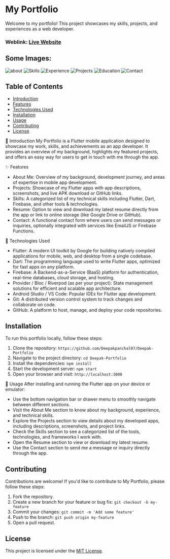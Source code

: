 # My Portfolio
Welcome to my portfolio! This project showcases my skills, projects, and experiences as a web developer.

### Weblink: [Live Website](https://hitesh-kumar-portfolio.vercel.app)
## Some Images:

![about](https://github.com/user-attachments/assets/ba153359-0477-47b7-ac74-e3528ffe1d56)
![Skills](https://github.com/user-attachments/assets/dfc482e3-e66f-4332-97bd-95f1dbd9bfd1)
![Experience](https://github.com/user-attachments/assets/a1dcd067-1873-42e5-8217-ada4ff71a444)
![Projects](https://github.com/user-attachments/assets/3291587f-ac3c-466f-86c5-893528005403)
![Education](https://github.com/user-attachments/assets/f88c4584-0e9c-4d9a-aaf9-16b194862ef0)
![Contact](https://github.com/user-attachments/assets/426f4bc0-aada-4a39-89c1-2c1e2c2b2bd7)




## Table of Contents
- [Introduction](#introduction)
- [Features](#features)
- [Technologies Used](#technologies-used)
- [Installation](#installation)
- [Usage](#usage)
- [Contributing](#contributing)
- [License](#license)

📖 Introduction
My Portfolio is a Flutter mobile application designed to showcase my work, skills, and achievements as an app developer. It provides an overview of my background, highlights my featured projects, and offers an easy way for users to get in touch with me through the app.

✨ Features
- About Me: Overview of my background, development journey, and areas of expertise in mobile app development.
- Projects: Showcase of my Flutter apps with app descriptions, screenshots, and live APK download or GitHub links.
- Skills: A categorized list of my technical skills including Flutter, Dart, Firebase, and other tools & technologies.
- Resume: Option to view and download my latest resume directly from the app or link to online storage (like Google Drive or GitHub).
- Contact: A functional contact form where users can send messages or inquiries, optionally integrated with services like EmailJS or Firebase Functions.

🚀 Technologies Used
- Flutter: A modern UI toolkit by Google for building natively compiled applications for mobile, web, and desktop from a single codebase.
- Dart: The programming language used to write Flutter apps, optimized for fast apps on any platform.
- Firebase: A Backend-as-a-Service (BaaS) platform for authentication, real-time databases, cloud storage, and hosting.
- Provider / Bloc / Riverpod (as per your project): State management solutions for efficient and scalable app architecture.
- Android Studio / VS Code: Popular IDEs for Flutter app development.
- Git: A distributed version control system to track changes and collaborate on code.
- GitHub: A platform to host, manage, and deploy your code repositories.

## Installation
To run this portfolio locally, follow these steps:

1. Clone the repository: `https://github.com/Deepakpanchal07/Deepak-Portfolio`
2. Navigate to the project directory: `cd Deepak-Portfolio`
3. Install the dependencies: `npm install`
4. Start the development server: `npm start`
5. Open your browser and visit: `http://localhost:3000`

📱 Usage
After installing and running the Flutter app on your device or emulator:
- Use the bottom navigation bar or drawer menu to smoothly navigate between different sections.
- Visit the About Me section to know about my background, experience, and technical skills.
- Explore the Projects section to view details about my developed apps, including descriptions, screenshots, and project links.
- Check the Skills section to see a categorized list of the tools, technologies, and frameworks I work with.
- Open the Resume section to view or download my latest resume.
- Use the Contact section to send me a message or inquiry directly through the app.

## Contributing
Contributions are welcome! If you'd like to contribute to My Portfolio, please follow these steps:

1. Fork the repository.
2. Create a new branch for your feature or bug fix: `git checkout -b my-feature`
3. Commit your changes: `git commit -m 'Add some feature'`
4. Push to the branch: `git push origin my-feature`
5. Open a pull request.

## License
This project is licensed under the [MIT License](LICENSE).
